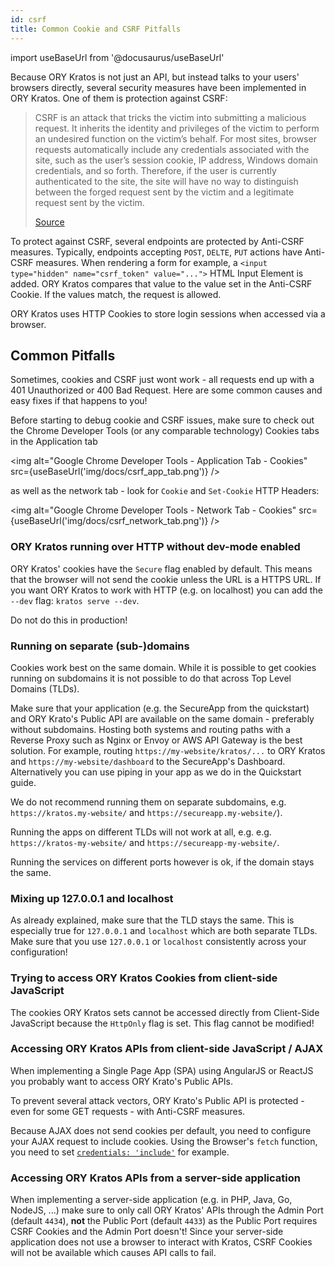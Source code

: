 ```yaml
---
id: csrf
title: Common Cookie and CSRF Pitfalls
---
```


import useBaseUrl from '@docusaurus/useBaseUrl'

Because ORY Kratos is not just an API, but instead talks to your users' browsers
directly, several security measures have been implemented in ORY Kratos. One of
them is protection against CSRF:

> CSRF is an attack that tricks the victim into submitting a malicious request.
> It inherits the identity and privileges of the victim to perform an undesired
> function on the victim’s behalf. For most sites, browser requests
> automatically include any credentials associated with the site, such as the
> user’s session cookie, IP address, Windows domain credentials, and so forth.
> Therefore, if the user is currently authenticated to the site, the site will
> have no way to distinguish between the forged request sent by the victim and a
> legitimate request sent by the victim.
>
> [Source](https://owasp.org/www-community/attacks/csrf)

To protect against CSRF, several endpoints are protected by Anti-CSRF measures.
Typically, endpoints accepting `POST`, `DELTE`, `PUT` actions have Anti-CSRF
measures. When rendering a form for example, a
`<input type="hidden" name="csrf_token" value="...">` HTML Input Element is
added. ORY Kratos compares that value to the value set in the Anti-CSRF Cookie.
If the values match, the request is allowed.

ORY Kratos uses HTTP Cookies to store login sessions when accessed via a
browser.

## Common Pitfalls

Sometimes, cookies and CSRF just wont work - all requests end up with a 401
Unauthorized or 400 Bad Request. Here are some common causes and easy fixes if
that happens to you!

Before starting to debug cookie and CSRF issues, make sure to check out the
Chrome Developer Tools (or any comparable technology) Cookies tabs in the
Application tab

<img alt="Google Chrome Developer Tools - Application Tab - Cookies"
src={useBaseUrl('img/docs/csrf_app_tab.png')} />

as well as the network tab - look for `Cookie` and `Set-Cookie` HTTP Headers:

<img alt="Google Chrome Developer Tools - Network Tab - Cookies"
src={useBaseUrl('img/docs/csrf_network_tab.png')} />

### ORY Kratos running over HTTP without dev-mode enabled

ORY Kratos' cookies have the `Secure` flag enabled by default. This means that
the browser will not send the cookie unless the URL is a HTTPS URL. If you want
ORY Kratos to work with HTTP (e.g. on localhost) you can add the `--dev` flag:
`kratos serve --dev`.

Do not do this in production!

### Running on separate (sub-)domains

Cookies work best on the same domain. While it is possible to get cookies
running on subdomains it is not possible to do that across Top Level Domains
(TLDs).

Make sure that your application (e.g. the SecureApp from the quickstart) and ORY
Krato's Public API are available on the same domain - preferably without
subdomains. Hosting both systems and routing paths with a Reverse Proxy such as
Nginx or Envoy or AWS API Gateway is the best solution. For example, routing
`https://my-website/kratos/...` to ORY Kratos and `https://my-website/dashboard`
to the SecureApp's Dashboard. Alternatively you can use piping in your app as we
do in the Quickstart guide.

We do not recommend running them on separate subdomains, e.g.
`https://kratos.my-website/` and `https://secureapp.my-website/`).

Running the apps on different TLDs will not work at all, e.g. e.g.
`https://kratos-my-website/` and `https://secureapp-my-website/`.

Running the services on different ports however is ok, if the domain stays the
same.

### Mixing up 127.0.0.1 and localhost

As already explained, make sure that the TLD stays the same. This is especially
true for `127.0.0.1` and `localhost` which are both separate TLDs. Make sure
that you use `127.0.0.1` or `localhost` consistently across your configuration!

### Trying to access ORY Kratos Cookies from client-side JavaScript

The cookies ORY Kratos sets cannot be accessed directly from Client-Side
JavaScript because the `HttpOnly` flag is set. This flag cannot be modified!

### Accessing ORY Kratos APIs from client-side JavaScript / AJAX

When implementing a Single Page App (SPA) using AngularJS or ReactJS you
probably want to access ORY Krato's Public APIs.

To prevent several attack vectors, ORY Krato's Public API is protected - even
for some GET requests - with Anti-CSRF measures.

Because AJAX does not send cookies per default, you need to configure your AJAX
request to include cookies. Using the Browser's `fetch` function, you need to
set
[`credentials: 'include'`](https://developer.mozilla.org/en-US/docs/Web/API/WindowOrWorkerGlobalScope/fetch#Parameters)
for example.

### Accessing ORY Kratos APIs from a server-side application

When implementing a server-side application (e.g. in PHP, Java, Go, NodeJS, ...)
make sure to only call ORY Kratos' APIs through the Admin Port (default `4434`),
**not** the Public Port (default `4433`) as the Public Port requires CSRF
Cookies and the Admin Port doesn't! Since your server-side application does not
use a browser to interact with Kratos, CSRF Cookies will not be available which
causes API calls to fail.
